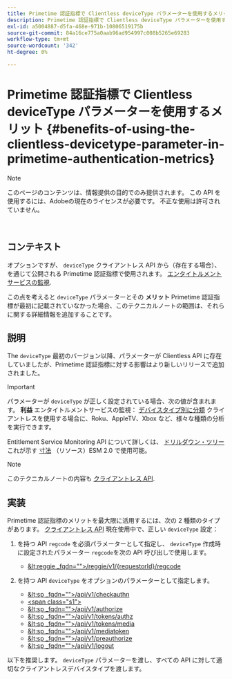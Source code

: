 ```yaml
---
title: Primetime 認証指標で Clientless deviceType パラメーターを使用するメリット
description: Primetime 認証指標で Clientless deviceType パラメーターを使用するメリット
exl-id: a5004887-d5fa-468e-971b-10806519175b
source-git-commit: 84a16ce775a0aab96ad954997c008b5265e69283
workflow-type: tm+mt
source-wordcount: '342'
ht-degree: 0%

---
```


# Primetime 認証指標で Clientless deviceType パラメーターを使用するメリット {#benefits-of-using-the-clientless-devicetype-parameter-in-primetime-authentication-metrics}

>[!NOTE]
>
>このページのコンテンツは、情報提供の目的でのみ提供されます。 この API を使用するには、Adobeの現在のライセンスが必要です。 不正な使用は許可されていません。

</br>

## コンテキスト

オプションですが、 `deviceType` クライアントレス API から（存在する場合）、を通じて公開される Primetime 認証指標で使用されます。 [エンタイトルメントサービスの監視](/help/authentication/entitlement-service-monitoring-overview.md).

この点を考えると `deviceType` パラメーターとその **メリット** Primetime 認証指標が最初に記載されていなかった場合、このテクニカルノートの範囲は、それらに関する詳細情報を追加することです。

## 説明

The `deviceType` 最初のバージョン以降、パラメーターが Clientless API に存在していましたが、Primetime 認証指標に対する影響はより新しいリリースで追加されました。



>[!IMPORTANT]
>
>パラメーターが `deviceType` が正しく設定されている場合、次の値が含まれます。 **利益** エンタイトルメントサービスの監視： [デバイスタイプ別に分類](/help/authentication/entitlement-service-monitoring-overview.md#clientless_device_type) クライアントレスを使用する場合に、Roku、AppleTV、Xbox など、様々な種類の分析を実行できます。


Entitlement Service Monitoring API について詳しくは、 [ドリルダウン・ツリー](/help/authentication/entitlement-service-monitoring-api.md#drill-down_tree) これが示す [寸法](/help/authentication/entitlement-service-monitoring-overview.md#esm_dimensions) （リソース）ESM 2.0 で使用可能。

>[!NOTE]
>
>このテクニカルノートの内容も [クライアントレス API](#clientless_device_type).




## 実装

Primetime 認証指標のメリットを最大限に活用するには、次の 2 種類のタイプがあります。 [クライアントレス API](#web_srvs_summary) 現在使用中で、正しい `deviceType` 設定：

1. を持つ API `regcode` を必須パラメーターとして指定し、 `deviceType` 作成時に設定されたパラメーター `regcode`を次の API 呼び出しで使用します。
   - [\&lt;reggie _fqdn=&quot;&quot;>/reggie/v1/{requestorId}/regcode](#reg_serv)

1. を持つ API `deviceType` をオプションのパラメーターとして指定します。
   - [\&lt;sp _fqdn=&quot;&quot;>/api/v1/checkauthn](#check_authn_token)
   - [&lt;span class=&quot;s1&quot;>](#retrieve_authn_token)
   - [\&lt;sp _fqdn=&quot;&quot;>/api/v1/authorize](#init_authz)
   - [\&lt;sp _fqdn=&quot;&quot;>/api/v1/tokens/authz](#retrieve_authz_token)
   - [\&lt;sp _fqdn=&quot;&quot;>/api/v1/tokens/media](#short_media)
   - [\&lt;sp _fqdn=&quot;&quot;>/api/v1/mediatoken](#short_media)
   - [\&lt;sp _fqdn=&quot;&quot;>/api/v1/preauthorize](#PreAuthZ_Resources)
   - [\&lt;sp _fqdn=&quot;&quot;>/api/v1/logout](#init_logout)

以下を推奨します。 `deviceType` パラメーターを渡し、すべての API に対して適切なクライアントレスデバイスタイプを渡します。
